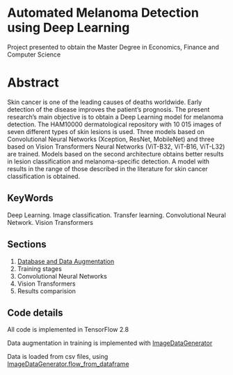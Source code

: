 # Automated Melanoma Detection using Deep Learning

Project presented to obtain the Master Degree in Economics, Finance and Computer Science

# Abstract

Skin cancer is one of the leading causes of deaths worldwide. Early detection of the disease improves the patient’s prognosis. The present research’s main objective is to obtain a Deep Learning model for melanoma detection. The HAM10000 dermatological repository with 10 015 images of seven different types of skin lesions is used. Three models based on Convolutional Neural Networks (Xception, ResNet, MobileNet) and three based on Vision  Transformers Neural Networks (ViT-B32, ViT-B16, ViT-L32) are trained. Models based on the second architecture obtains better results in lesion classification and melanoma-specific detection. A model with results in the range
of those described in the literature for skin cancer classification is obtained.

## KeyWords

Deep Learning. Image classification. Transfer learning. Convolutional Neural Network. Vision Transformers

## Sections

1. [Database and Data Augmentation](https://github.com/FrankARicardo/Melanoma/tree/main/1.%20Database%20and%20Data%20Augmentation)
2. Training stages
3. Convolutional Neural Networks
4. Vision Transformers
5. Results comparision

## Code details

All code is implemented in TensorFlow 2.8

Data augmentation in training is implemented with [ImageDataGenerator](https://www.tensorflow.org/api_docs/python/tf/keras/preprocessing/image/ImageDataGenerator)

Data is loaded from csv files, using [ImageDataGenerator.flow_from_dataframe](https://www.tensorflow.org/api_docs/python/tf/keras/preprocessing/image/ImageDataGenerator)




